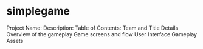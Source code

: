 # simplegame
Project Name:
Description:
Table of Contents:
  Team and Title Details
  Overview of the gameplay
  Game screens and flow
  User Interface
  Gameplay
  Assets

